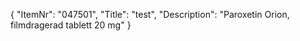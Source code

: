 {
  "ItemNr": "047501",
  "Title": "test",
  "Description": "Paroxetin Orion, filmdragerad tablett 20 mg"
}